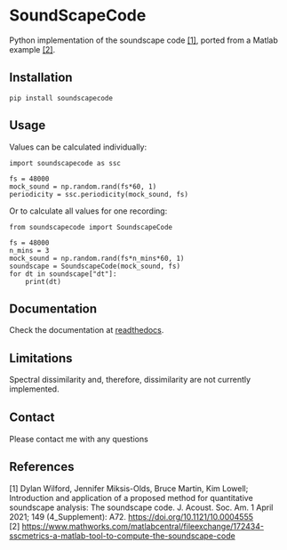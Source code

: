 # SoundScapeCode

Python implementation of the soundscape code [[1]](#1), ported from a Matlab example [[2]](#2).

## Installation
```
pip install soundscapecode
```

## Usage
Values can be calculated individually:
```
import soundscapecode as ssc

fs = 48000
mock_sound = np.random.rand(fs*60, 1)
periodicity = ssc.periodicity(mock_sound, fs)
```

Or to calculate all values for one recording:
```
from soundscapecode import SoundscapeCode

fs = 48000
n_mins = 3
mock_sound = np.random.rand(fs*n_mins*60, 1)
soundscape = SoundscapeCode(mock_sound, fs)
for dt in soundscape["dt"]:
    print(dt)
```

## Documentation
Check the documentation at <a href=https://app.readthedocs.org/projects/soundscapecode/>readthedocs</a>.

## Limitations
Spectral dissimilarity and, therefore, dissimilarity are not currently implemented.

## Contact
Please contact me with any questions
<a href=https://au.linkedin.com/in/james-kemp-11874a93><img src=https://blog-assets.hootsuite.com/wp-content/uploads/2018/09/In-2C-54px-R.png
    width = 18 height = 15 /></a>
<a href=https://www.researchgate.net/profile/James_Kemp6><img src=https://www.researchgate.net/apple-touch-icon-180x180.png
    width=15 height=15 /></a>

## References
<a id="1">[1]</a>
Dylan Wilford, Jennifer Miksis-Olds, Bruce Martin, Kim Lowell; Introduction and application of a proposed method for quantitative soundscape analysis: The soundscape code. J. Acoust. Soc. Am. 1 April 2021; 149 (4_Supplement): A72. https://doi.org/10.1121/10.0004555
</br>
<a id="2">[2]</a>
https://www.mathworks.com/matlabcentral/fileexchange/172434-sscmetrics-a-matlab-tool-to-compute-the-soundscape-code